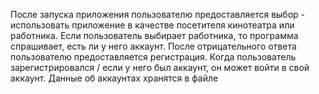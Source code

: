 После запуска приложения пользователю предоставляется выбор - использовать приложение в качестве посетителя кинотеатра или работника.
Если пользователь выбирает работника, то программа спрашивает, есть ли у него аккаунт. После отрицательного ответа пользователю предоставляется регистрация.
Когда пользователь зарегистрировался / если у него был аккаунт, он может войти в свой аккаунт. Данные об аккаунтах хранятся в файле
